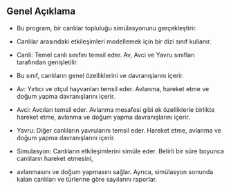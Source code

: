 ## Genel Açıklama

 * Bu program, bir canlılar topluluğu simülasyonunu gerçekleştirir.
 * Canlılar arasındaki etkileşimleri modellemek için bir dizi sınıf kullanır.
  
 * Canli: Temel canlı sınıfını temsil eder. Av, Avci ve Yavru sınıfları tarafından genişletilir.
 * Bu sınıf, canlıların genel özelliklerini ve davranışlarını içerir.
  
 * Av: Yırtıcı ve otçul hayvanları temsil eder. Avlanma, hareket etme ve doğum yapma davranışlarını içerir.
   
 * Avci: Avcıları temsil eder. Avlanma mesafesi gibi ek özelliklerle birlikte hareket etme, avlanma ve doğum yapma davranışlarını içerir.
  
 * Yavru: Diğer canlıların yavrularını temsil eder. Hareket etme, avlanma ve doğum yapma davranışlarını içerir.

 * Simulasyon: Canlıların etkileşimlerini simüle eder. Belirli bir süre boyunca canlıların hareket etmesini,
 * avlanmasını ve doğum yapmasını sağlar. Ayrıca, simülasyon sonunda kalan canlıları ve türlerine göre sayılarını raporlar.
